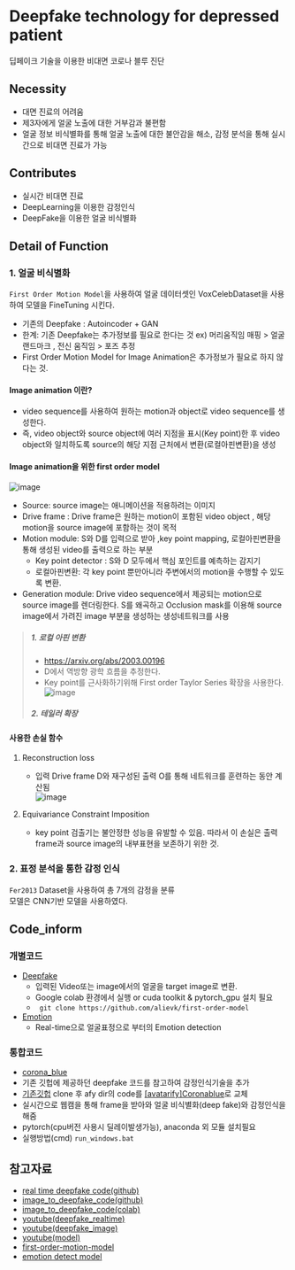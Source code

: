 # Deepfake technology for depressed patient  
딥페이크 기술을 이용한 비대면 코로나 블루 진단

## Necessity
- 대면 진료의 어려움
- 제3자에게 얼굴 노출에 대한 거부감과 불편함
- 얼굴 정보 비식별화를 통해 얼굴 노출에 대한 불안감을 해소, 감정 분석을 통해 실시간으로 비대면 진료가 가능 

## Contributes
- 실시간 비대면 진료
- DeepLearning을 이용한 감정인식
- DeepFake을 이용한 얼굴 비식별화

## Detail of Function
### 1. 얼굴 비식별화
 ```First Order Motion Model```을 사용하여 얼굴 데이터셋인 VoxCelebDataset을 사용하여 모델을 FineTuning 시킨다.
- 기존의 Deepfake : Autoincoder + GAN
- 한계: 기존 Deepfake는 추가정보를 필요로 한다는 것 ex) 머리움직임 매핑 > 얼굴 랜드마크 , 전신 움직임 > 포즈 추정
- First Order Motion Model for Image Animation은 추가정보가 필요로 하지 않다는 것.

#### Image animation 이란?
- video sequence를 사용하여 원하는 motion과 object로 video sequence를 생성한다. 
- 즉, video object와 source object에 여러 지점을 표시(Key point)한 후 video object와 일치하도록 source의 해당 지점 근처에서 변환(로컬아핀변환)을 생성

#### Image animation을 위한 first order model
![image](https://user-images.githubusercontent.com/70633080/147628433-36b14124-625b-44f0-b519-c54006a492d8.png)
- Source: source image는 애니메이션을 적용하려는 이미지
- Drive frame : Drive frame은 원하는 motion이 포함된 video object , 해당 motion을 source image에 포함하는 것이 목적
- Motion module: S와 D를 입력으로 받아 ,key point mapping, 로컬아핀변환을 통해 생성된 video를 출력으로 하는 부분
   - Key point detector : S와 D 모두에서 핵심 포인트를 예측하는 감지기 
   - 로컬아핀변환: 각 key point 뿐만아니라 주변에서의 motion을 수행할 수 있도록 변환.  
- Generation module: Drive video sequence에서 제공되는 motion으로 source image를 렌더링한다. S를 왜곡하고 Occlusion mask를 이용해 source image에서 가려진 image 부분을 생성하는 생성네트워크를 사용

> ##### 1. 로컬 아핀 변환
> - https://arxiv.org/abs/2003.00196 
> - D에서 역방향 광학 흐름을 추정한다. 
> - Key point를 근사화하기위해 First order Taylor Series 확장을 사용한다.
> ![image](https://user-images.githubusercontent.com/70633080/147630848-2486179c-d174-4dac-b75f-d32d6120e9a0.png)
> ##### 2. 테일러 확장
> 
#### 사용한 손실 함수
1. Reconstruction loss
   - 입력 Drive frame D와 재구성된 출력 O를 통해 네트워크를 훈련하는 동안 계산됨\
   ![image](https://user-images.githubusercontent.com/70633080/147633118-b9387bbc-29a6-4774-adac-ef6fc038dcf0.png)

2. Equivariance Constraint Imposition
   - key point 검출기는 불안정한 성능을 유발할 수 있음. 따라서 이 손실은 출력 frame과 source image의 내부표현을 보존하기 위한 것.
   
### 2. 표정 분석을 통한 감정 인식
```Fer2013``` Dataset을 사용하여 총 7개의 감정을 분류    
모델은 CNN기반 모델을 사용하였다.

## Code_inform
### 개별코드
- [Deepfake](https://github.com/ShrimpSnack/DeepFake_project/blob/main/code/Deepfake_face.ipynb)
  - 입력된 Video또는 image에서의 얼굴을 target image로 변환.
  - Google colab 환경에서 실행 or cuda toolkit & pytorch_gpu 설치 필요
  - ``` git clone https://github.com/alievk/first-order-model```
- [Emotion](https://github.com/ShrimpSnack/DeepFake_project/blob/main/code/Emotion.ipynb)
  - Real-time으로 얼굴표정으로 부터의 Emotion detection
### 통합코드
- [corona_blue](https://github.com/sugyeong-yu/DeepFake_project/tree/main/code/%5Bavatarify%5DCoronablue)
 - 기존 깃헙에 제공하던 deepfake 코드를 참고하여 감정인식기술을 추가
 - [기존깃헙](https://github.com/sugyeong-yu/avatarify-python) clone 후 afy dir의 code를 [[avatarify]Coronablue](https://github.com/sugyeong-yu/DeepFake_project/tree/main/code/%5Bavatarify%5DCoronablue)로 교체
 - 실시간으로 웹캠을 통해 frame을 받아와 얼굴 비식별화(deep fake)와 감정인식을 해줌
 - pytorch(cpu버전 사용시 딜레이발생가능), anaconda 외 모듈 설치필요
- 실행방법(cmd) ``` run_windows.bat ```

## 참고자료
- [real time deepfake code(github)](https://github.com/sugyeong-yu/avatarify-python)
- [image_to_deepfake_code(github)](https://github.com/alievk/first-order-model)
- [image_to_deepfake_code(colab)](https://colab.research.google.com/drive/1EwBV9XAmiXRFQ5WDa-k-sE4ZKRvDQU4j?usp=sharing)
- [youtube(deepfake_realtime)](https://www.youtube.com/watch?v=ItA_24srjyI&t=598s)
- [youtube(deepfake_image)](https://www.youtube.com/watch?v=sKDPunhmzkk)
- [youtube(model)](https://youtu.be/u-0cQ-grXBQ)
- [first-order-motion-model](https://rubikscode.net/2020/05/25/create-deepfakes-in-5-minutes-with-first-order-model-method/)
- [emotion detect model](https://github.com/petercunha/Emotion)
